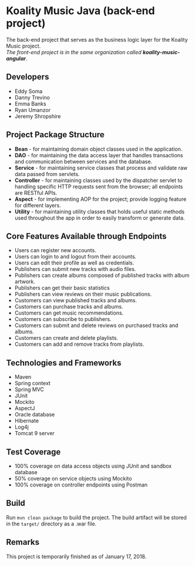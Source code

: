 # Koality Music Java (back-end project)

The back-end project that serves as the business logic layer for the Koality Music project.  
*The front-end project is in the same organization called **koality-music-angular***.

## Developers

* Eddy Soma
* Danny Trevino
* Emma Banks
* Ryan Umanzor
* Jeremy Shropshire

## Project Package Structure

* **Bean** - for maintaining domain object classes used in the application.
* **DAO** - for maintaining the data access layer that handles transactions and communication between services and the database.
* **Service** - for maintaining service classes that process and validate raw data passed from servlets.
* **Controller** - for maintaining classes used by the dispatcher servlet to handling specific HTTP requests sent from the browser; all endpoints are RESTful APIs.
* **Aspect** - for implementing AOP for the project; provide logging feature for different layers.
* **Utility** - for maintaining utility classes that holds useful static methods used throughout the app in order to easily transform or generate data.

## Core Features Available through Endpoints

* Users can register new accounts.
* Users can login to and logout from their accounts.
* Users can edit their profile as well as credentials.
* Publishers can submit new tracks with audio files.
* Publishers can create albums composed of published tracks with album artwork.
* Publishers can get their basic statistics
* Publishers can view reviews on their music publications.
* Customers can view published tracks and albums.
* Customers can purchase tracks and albums.
* Customers can get music recommendations.
* Customers can subscribe to publishers.
* Customers can submit and delete reviews on purchased tracks and albums.
* Customers can create and delete playlists.
* Customers can add and remove tracks from playlists.

## Technologies and Frameworks

* Maven
* Spring context
* Spring MVC
* JUnit
* Mockito
* AspectJ
* Oracle database
* Hibernate
* Log4j
* Tomcat 9 server

## Test Coverage

* 100% coverage on data access objects using JUnit and sandbox database
* 50% coverage on service objects using Mockito
* 100% coverage on controller endpoints using Postman

## Build

Run `mvn clean package` to build the project. The build artifact will be stored in the `target/` directory as a .war file.

## Remarks

This project is temporarily finished as of January 17, 2018.